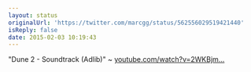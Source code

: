 ```yaml
---
layout: status
originalUrl: 'https://twitter.com/marcgg/status/562556029519421440'
isReply: false
date: 2015-02-03 10:19:43
---
```


"Dune 2 - Soundtrack (Adlib)" ~ [youtube.com/watch?v=2WKBjm…](https://www.youtube.com/watch?v=2WKBjmJCBHw)
